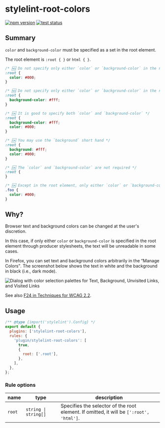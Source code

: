 # stylelint-root-colors

[![npm version](https://badge.fury.io/js/stylelint-root-colors.svg)](https://www.npmjs.com/package/stylelint-root-colors)
[![test status](https://github.com/SaekiTominaga/stylelint-plugin/actions/workflows/root-colors-test.yml/badge.svg)](https://github.com/SaekiTominaga/stylelint-plugin/actions/workflows/root-colors-test.yml)

## Summary

`color` and `background-color` must be specified as a set in the root element.

The root element is `:root { }` or `html { }`.

```css
/* 🆖 Do not specify only either `color` or `background-color` in the root element */
:root {
  color: #000;
}

/* 🆖 Do not specify only either `color` or `background-color` in the root element */
:root {
  background-color: #fff;
}

/* 🆗 It is good to specify both `color` and `background-color` */
:root {
  background-color: #fff;
  color: #000;
}

/* 🆗 You may use the `background` short hand */
:root {
  background: #fff;
  color: #000;
}

/* 🆗 The `color` and `background-color` are not required */
:root {
}

/* 🆗 Except in the root element, only either `color` or `background-color` may be specified */
.foo {
  color: #000;
}
```

## Why?

Browser text and background colors can be changed at the user's discretion.

In this case, if only either `color` or `background-color` is specified in the root element through producer stylesheets, the text will be unreadable in some cases.

In Firefox, you can set text and background colors arbitrarily in the <q>Manage Colors</q>. The screenshot below shows the text in white and the background in black (i.e., dark mode).

![Dialog with color selection palettes for Text, Background, Unvisited Links, and Visited Links](https://github.com/SaekiTominaga/w0s.jp/assets/4138486/31b80c12-fa36-4d8f-854f-a64515f2418b)

See also [F24 in Techniques for WCAG 2.2](https://www.w3.org/WAI/WCAG22/Techniques/failures/F24).

## Usage

```javascript
/** @type {import('stylelint').Config} */
export default {
  plugins: ['stylelint-root-colors'],
  rules: {
    'plugin/stylelint-root-colors': [
      true,
      {
        root: ['.root'],
      },
    ],
  },
};
```

### Rule options

| name   | type                 | description                                                                             |
| ------ | -------------------- | --------------------------------------------------------------------------------------- |
| `root` | `string \| string[]` | Specifies the selector of the root element. If omitted, it will be `[':root', 'html']`. |
